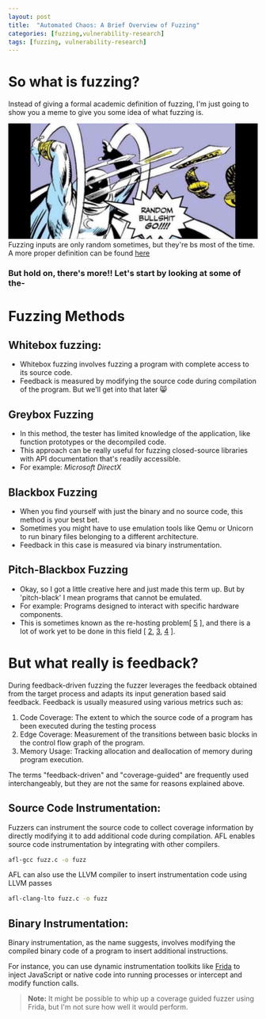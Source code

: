 ```yaml
---
layout: post
title:  "Automated Chaos: A Brief Overview of Fuzzing"
categories: [fuzzing,vulnerability-research]
tags: [fuzzing, vulnerability-research]
---
```


# So what is fuzzing?
Instead of giving a formal academic definition of fuzzing, I'm just going to show you a meme to give you some idea of what fuzzing is.

![This is an alt text.](/images/random.png "How do you do fellow kids?")
Fuzzing inputs are only random sometimes, but they're bs most of the time.
A more proper definition can be found [here][1]

### But hold on, there's more!! Let's start by looking at some of the-

# Fuzzing Methods

## Whitebox fuzzing:
* Whitebox fuzzing involves fuzzing a program with complete access to its source code.
* Feedback is measured by modifying the source code during compilation of the program. But we'll get into that later 😸

## Greybox Fuzzing
* In this method, the tester has limited knowledge of the application, like function prototypes or the decompiled code.
* This approach can be really useful for fuzzing closed-source libraries with API documentation that's readily accessible.
* For example: *Microsoft DirectX*

## Blackbox Fuzzing
* When you find yourself with just the binary and no source code, this method is your best bet.
* Sometimes you might have to use emulation tools like Qemu or Unicorn to run binary files belonging to a different architecture.
* Feedback in this case is measured via binary instrumentation.

## Pitch-Blackbox Fuzzing
* Okay, so I got a little creative here and just made this term up. But by 'pitch-black' I mean programs that cannot be emulated.
* For example: Programs designed to interact with specific hardware components.
* This is sometimes known as the re-hosting problem[ [5] ], and there is a lot of work yet to be done in this field [ [2], [3], [4] ].

# But what really is feedback?
During feedback-driven fuzzing the fuzzer leverages the feedback obtained from the target process and adapts its input generation based said feedback.
Feedback is usually measured using various metrics such as:
1) Code Coverage: The extent to which the source code of a program has been executed during the testing process
2) Edge Coverage: Measurement of the transitions between basic blocks in the control flow graph of the program.
3) Memory Usage: Tracking allocation and deallocation of memory during program execution.

The terms "feedback-driven" and "coverage-guided" are frequently used interchangeably, but they are not the same for reasons explained above.
## Source Code Instrumentation:
Fuzzers can instrument the source code to collect coverage information by directly modifying it to add additional code during compilation.
AFL enables source code instrumentation by integrating with other compilers. 
```bash
afl-gcc fuzz.c -o fuzz
```
AFL can also use the LLVM compiler to insert instrumentation code using LLVM passes
```bash
afl-clang-lto fuzz.c -o fuzz
```

## Binary Instrumentation:  
Binary instrumentation, as the name suggests, involves modifying the compiled binary code of a program to insert additional instructions.

For instance, you can use dynamic instrumentation toolkits like [Frida](https://frida.re/) to inject JavaScript or native code into running processes or intercept and modify function calls.

> **Note:** It might be possible to whip up a coverage guided fuzzer using Frida, but I'm not sure how well it would perform.


[1]: https://owasp.org/www-community/Fuzzing
[2]: https://dl.acm.org/doi/10.1145/3423167
[3]: https://hernan.de/research/papers/firmwire-ndss22-hernandez.pdf
[4]: https://dl.acm.org/doi/10.1145/3427228.3427294
[5]: https://www.s3.eurecom.fr/docs/asiaccs22_mantovani.pdf
